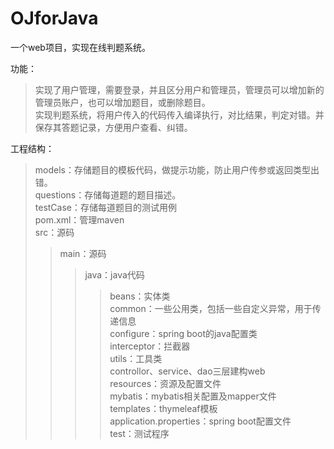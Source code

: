 # OJforJava
一个web项目，实现在线判题系统。

功能：<br/>
>实现了用户管理，需要登录，并且区分用户和管理员，管理员可以增加新的管理员账户，也可以增加题目，或删除题目。<br/>
>实现判题系统，将用户传入的代码传入编译执行，对比结果，判定对错。并保存其答题记录，方便用户查看、纠错。<br/>

工程结构：<br/>
>models：存储题目的模板代码，做提示功能，防止用户传参或返回类型出错。<br/>
>questions：存储每道题的题目描述。<br/>
>testCase：存储每道题目的测试用例<br/>
>pom.xml：管理maven<br/>
>src：源码<br/>
>>main：源码<br/>
>>>java：java代码<br/>
>>>>beans：实体类<br/>
>>>>common：一些公用类，包括一些自定义异常，用于传递信息<br/>
>>>>configure：spring boot的java配置类<br/>
>>>>interceptor：拦截器<br/>
>>>>utils：工具类<br/>
>>>>controllor、service、dao三层建构web<br/>
>>>resources：资源及配置文件<br/>
>>>>mybatis：mybatis相关配置及mapper文件<br/>
>>>>templates：thymeleaf模板<br/>
>>>>application.properties：spring boot配置文件<br/>
>>test：测试程序<br/>
